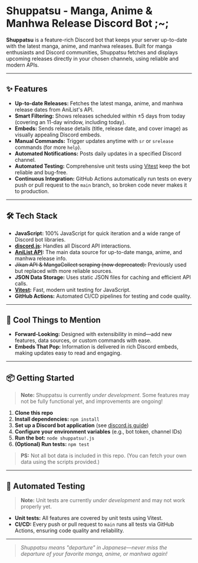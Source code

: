 # Shuppatsu - Manga, Anime & Manhwa Release Discord Bot ;~;

**Shuppatsu** is a feature-rich Discord bot that keeps your server up-to-date with the latest manga, anime, and manhwa releases. Built for manga enthusiasts and Discord communities, Shuppatsu fetches and displays upcoming releases directly in your chosen channels, using reliable and modern APIs.

---

## ✨ Features

- **Up-to-date Releases:** Fetches the latest manga, anime, and manhwa release dates from AniList's API.
- **Smart Filtering:** Shows releases scheduled within ±5 days from today (covering an 11-day window, including today).
- **Embeds:** Sends release details (title, release date, and cover image) as visually appealing Discord embeds.
- **Manual Commands:** Trigger updates anytime with `sr` or `srelease` commands (for more `help`).
- **Automated Notifications:** Posts daily updates in a specified Discord channel.
- **Automated Testing:** Comprehensive unit tests using [Vitest](https://vitest.dev/) keep the bot reliable and bug-free.
- **Continuous Integration:** GitHub Actions automatically run tests on every push or pull request to the `main` branch, so broken code never makes it to production.

---

## 🛠️ Tech Stack

- **JavaScript:** 100% JavaScript for quick iteration and a wide range of Discord bot libraries.
- **[discord.js](https://discord.js.org/):** Handles all Discord API interactions.
- **[AniList API](https://anilist.co/graphiql):** The main data source for up-to-date manga, anime, and manhwa release info.
- ~~Jikan API & MangaCollect scraping (now deprecated):~~ Previously used but replaced with more reliable sources.
- **JSON Data Storage:** Uses static JSON files for caching and efficient API calls.
- **[Vitest](https://vitest.dev/):** Fast, modern unit testing for JavaScript.
- **GitHub Actions:** Automated CI/CD pipelines for testing and code quality.

---

## 🚀 Cool Things to Mention

- **Forward-Looking:** Designed with extensibility in mind—add new features, data sources, or custom commands with ease.
- **Embeds That Pop:** Information is delivered in rich Discord embeds, making updates easy to read and engaging.

---

## 📦 Getting Started

> **Note:** Shuppatsu is currently _under development_. Some features may not be fully functional yet, and improvements are ongoing!

1. **Clone this repo**
2. **Install dependencies:** `npm install`
3. **Set up a Discord bot application** (see [discord.js guide](https://discordjs.guide/preparations/setting-up-a-bot-application.html))
4. **Configure your environment variables** (e.g., bot token, channel IDs)
5. **Run the bot:** `node shuppatsu!.js`
6. **(Optional) Run tests:** `npm test`
> **PS:** Not all bot data is included in this repo. (You can fetch your own data using the scripts provided.)

---

## 🧪 Automated Testing

> **Note:** Unit tests are currently _under development_ and may not work properly yet.
> 
- **Unit tests:** All features are covered by unit tests using Vitest.
- **CI/CD:** Every push or pull request to `main` runs all tests via GitHub Actions, ensuring code quality and reliability.

---

> _Shuppatsu means "departure" in Japanese—never miss the departure of your favorite manga, anime, or manhwa again!_
